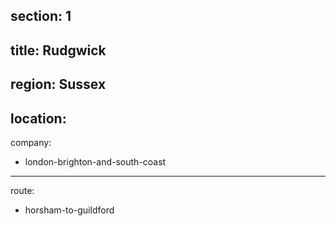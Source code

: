 section: 1
----
title: Rudgwick
----
region: Sussex
----
location: 
----
company:
- london-brighton-and-south-coast
----
route:
- horsham-to-guildford
